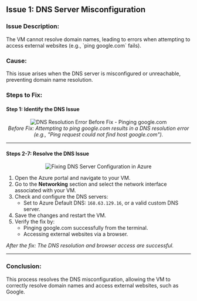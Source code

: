 <h2>Issue 1: DNS Server Misconfiguration</h2>

<h3>Issue Description:</h3>
The VM cannot resolve domain names, leading to errors when attempting to access external websites (e.g., `ping google.com` fails).

<h3>Cause:</h3>
This issue arises when the DNS server is misconfigured or unreachable, preventing domain name resolution.

<h3>Steps to Fix:</h3>

<h4>Step 1: Identify the DNS Issue</h4>
<p align="center">
  <img src="https://s2.ezgif.com/tmp/ezgif-2-e3924cd854.gif" alt="DNS Resolution Error Before Fix - Pinging google.com"/>
  <br>
  <i>Before Fix: Attempting to ping google.com results in a DNS resolution error (e.g., "Ping request could not find host google.com").</i>
</p>

---

<h4>Steps 2-7: Resolve the DNS Issue</h4>
<p align="center">
  <img src="https://s2.ezgif.com/tmp/ezgif-2-ffad981040.gif" alt="Fixing DNS Server Configuration in Azure"/>
  <br>
</p>
<ol>
  <li>Open the Azure portal and navigate to your VM.</li>
  <li>Go to the <b>Networking</b> section and select the network interface associated with your VM.</li>
  <li>Check and configure the DNS servers:
    <ul>
      <li>Set to Azure Default DNS: <code>168.63.129.16</code>, or a valid custom DNS server.</li>
    </ul>
  </li>
  <li>Save the changes and restart the VM.</li>
  <li>Verify the fix by:
    <ul>
      <li>Pinging google.com successfully from the terminal.</li>
      <li>Accessing external websites via a browser.</li>
    </ul>
  </li>
</ol>
<i>After the fix: The DNS resolution and browser access are successful.</i>

---

<h3>Conclusion:</h3>
This process resolves the DNS misconfiguration, allowing the VM to correctly resolve domain names and access external websites, such as Google.
